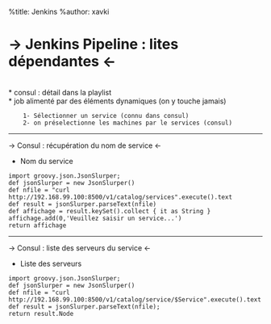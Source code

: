 %title: Jenkins
%author: xavki

-> Jenkins Pipeline : lites dépendantes <-
========

<br>
* consul : détail dans la playlist

<br>
* job alimenté par des éléments dynamiques (on y touche jamais)

		1- Sélectionner un service (connu dans consul)
		2- on préselectionne les machines par le services (consul)


------------------------------------------------------------------------------------------

-> Consul : récupération du nom de service <-




* Nom du service

```
import groovy.json.JsonSlurper;
def jsonSlurper = new JsonSlurper()
def nfile = "curl http://192.168.99.100:8500/v1/catalog/services".execute().text
def result = jsonSlurper.parseText(nfile)
def affichage = result.keySet().collect { it as String }
affichage.add(0,'Veuillez saisir un service...')
return affichage
```


-------------------------------------------------------------------------------------------


-> Consul : liste des serveurs du service <-



* Liste des serveurs

```
import groovy.json.JsonSlurper;
def jsonSlurper = new JsonSlurper()
def nfile = "curl http://192.168.99.100:8500/v1/catalog/service/$Service".execute().text
def result = jsonSlurper.parseText(nfile);
return result.Node
```

